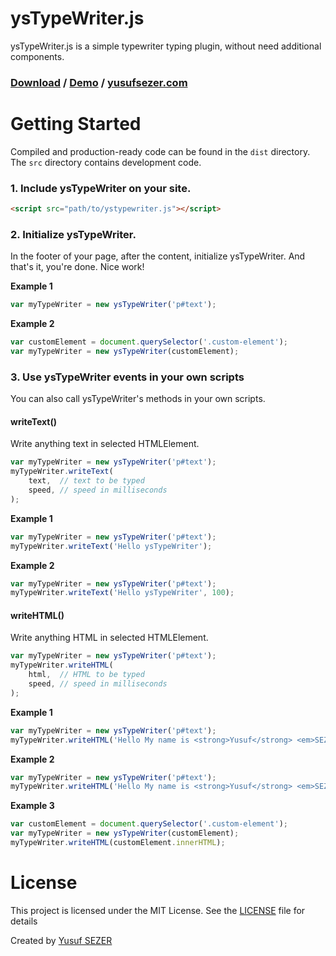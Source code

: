 # ysTypeWriter.js
ysTypeWriter.js is a simple typewriter typing plugin, without need additional components.

### [Download](https://github.com/yusufsefasezer/ysTypeWriter.js/archive/master.zip) / [Demo](http://www.yusufsezer.com/ysTypeWriter.js/) / [yusufsezer.com](http://www.yusufsezer.com)

# Getting Started

Compiled and production-ready code can be found in the `dist` directory. The `src` directory contains development code.

### 1. Include ysTypeWriter on your site.

```html
<script src="path/to/ystypewriter.js"></script>
```
### 2. Initialize ysTypeWriter.

In the footer of your page, after the content, initialize ysTypeWriter. And that's it, you're done. Nice work!

**Example 1**

```javascript
var myTypeWriter = new ysTypeWriter('p#text');
```

**Example 2**

```javascript
var customElement = document.querySelector('.custom-element');
var myTypeWriter = new ysTypeWriter(customElement);
```

### 3. Use ysTypeWriter events in your own scripts

You can also call ysTypeWriter's methods in your own scripts.

#### writeText()

Write anything text in selected HTMLElement.

```javascript
var myTypeWriter = new ysTypeWriter('p#text');
myTypeWriter.writeText(
	text,  // text to be typed
	speed, // speed in milliseconds
);
```

**Example 1**

```javascript
var myTypeWriter = new ysTypeWriter('p#text');
myTypeWriter.writeText('Hello ysTypeWriter');
```

**Example 2**

```javascript
var myTypeWriter = new ysTypeWriter('p#text');
myTypeWriter.writeText('Hello ysTypeWriter', 100);
```

#### writeHTML()

Write anything HTML in selected HTMLElement.

```javascript
var myTypeWriter = new ysTypeWriter('p#text');
myTypeWriter.writeHTML(
	html,  // HTML to be typed
	speed, // speed in milliseconds
);
```

**Example 1**

```javascript
var myTypeWriter = new ysTypeWriter('p#text');
myTypeWriter.writeHTML('Hello My name is <strong>Yusuf</strong> <em>SEZER</em>');
```

**Example 2**

```javascript
var myTypeWriter = new ysTypeWriter('p#text');
myTypeWriter.writeHTML('Hello My name is <strong>Yusuf</strong> <em>SEZER</em>', 100);
```

**Example 3**

```javascript
var customElement = document.querySelector('.custom-element');
var myTypeWriter = new ysTypeWriter(customElement);
myTypeWriter.writeHTML(customElement.innerHTML);
```


# License
This project is licensed under the MIT License. See the [LICENSE](LICENSE) file for details

Created by [Yusuf SEZER](http://www.yusufsezer.com)
